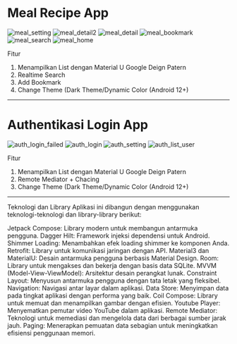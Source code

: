 
# Meal Recipe App
![meal_setting](https://github.com/RidhwanAF/Meal-Auth-App-Jetpack-Compose/assets/72844854/4d0bb964-7248-40a4-a1b3-1a524a56ca99)
![meal_detail2](https://github.com/RidhwanAF/Meal-Auth-App-Jetpack-Compose/assets/72844854/9d4ab227-d320-4237-b072-dc0597a15580)
![meal_detail](https://github.com/RidhwanAF/Meal-Auth-App-Jetpack-Compose/assets/72844854/056cff03-8834-465b-aba4-f66723524cd7)
![meal_bookmark](https://github.com/RidhwanAF/Meal-Auth-App-Jetpack-Compose/assets/72844854/c950ec10-8c96-4241-b795-b7dbc319fcd2)
![meal_search](https://github.com/RidhwanAF/Meal-Auth-App-Jetpack-Compose/assets/72844854/582b1795-ac44-4d30-bdd4-54b533fe3cb0)
![meal_home](https://github.com/RidhwanAF/Meal-Auth-App-Jetpack-Compose/assets/72844854/337b7a75-acb9-4dcb-98b8-1899db8636a8)

Fitur
1. Menampilkan List dengan Material U Google Deign Patern
2. Realtime Search
3. Add Bookmark
4. Change Theme (Dark Theme/Dynamic Color (Android 12+)

---------------------------------------------------------------------------------------------------------------------------------------------
# Authentikasi Login App
![auth_login_failed](https://github.com/RidhwanAF/Meal-Auth-App-Jetpack-Compose/assets/72844854/fb83437d-8a1e-436c-8cd0-7d0f60d37ce4)
![auth_login](https://github.com/RidhwanAF/Meal-Auth-App-Jetpack-Compose/assets/72844854/ce45fe72-7e39-4f43-8951-9bdf6f8361df)
![auth_setting](https://github.com/RidhwanAF/Meal-Auth-App-Jetpack-Compose/assets/72844854/f0e636ce-efe6-4f63-9c22-0a6c0c6a7939)
![auth_list_user](https://github.com/RidhwanAF/Meal-Auth-App-Jetpack-Compose/assets/72844854/45424a5c-e470-4c9d-9e2d-2e21fc6b34da)

Fitur
1. Menampilkan List dengan Material U Google Deign Patern
2. Remote Mediator + Chacing
3. Change Theme (Dark Theme/Dynamic Color (Android 12+)
---------------------------------------------------------------------------------------------------------------------------------------------
Teknologi dan Library
Aplikasi ini dibangun dengan menggunakan teknologi-teknologi dan library-library berikut:

Jetpack Compose: Library modern untuk membangun antarmuka pengguna.
Dagger Hilt: Framework injeksi dependensi untuk Android.
Shimmer Loading: Menambahkan efek loading shimmer ke komponen Anda.
Retrofit: Library untuk komunikasi jaringan dengan API.
Material3 dan MaterialU: Desain antarmuka pengguna berbasis Material Design.
Room: Library untuk mengakses dan bekerja dengan basis data SQLite.
MVVM (Model-View-ViewModel): Arsitektur desain perangkat lunak.
Constraint Layout: Menyusun antarmuka pengguna dengan tata letak yang fleksibel.
Navigation: Navigasi antar layar dalam aplikasi.
Data Store: Menyimpan data pada tingkat aplikasi dengan performa yang baik.
Coil Compose: Library untuk memuat dan menampilkan gambar dengan efisien.
Youtube Player: Menyematkan pemutar video YouTube dalam aplikasi.
Remote Mediator: Teknologi untuk memediasi dan mengelola data dari berbagai sumber jarak jauh.
Paging: Menerapkan pemuatan data sebagian untuk meningkatkan efisiensi penggunaan memori.

